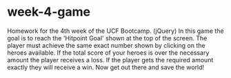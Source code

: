 # week-4-game
Homework for the 4th week of the UCF Bootcamp. (jQuery)
In this game the goal is to reach the 'Hitpoint Goal' shown at the top of the screen. The player must achieve the same exact number shown by clicking on the heroes available. If the total score of your heroes is over the necessary amount the player receives a loss. If the player gets the required amount exactly they will receive a win. Now get out there and save the world!
